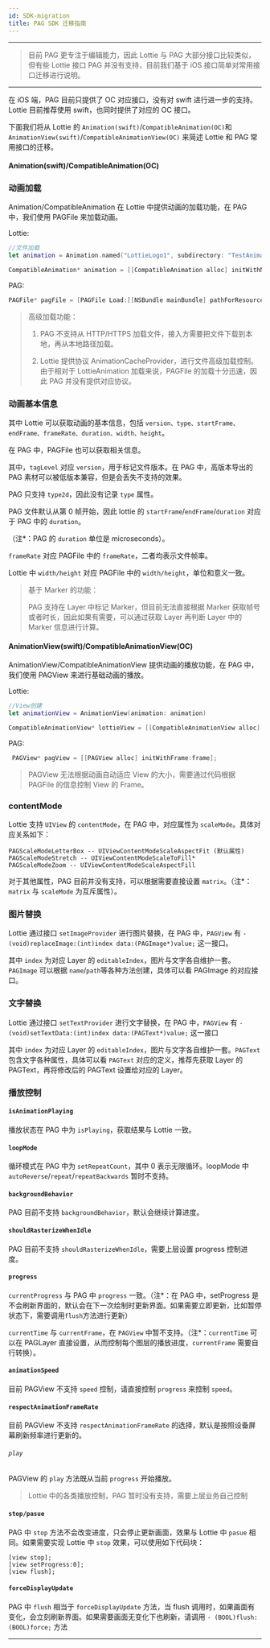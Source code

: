 ```yaml
---
id: SDK-migration
title: PAG SDK 迁移指南
---
```

---

> 目前 PAG 更专注于编辑能力，因此 Lottie 与 PAG 大部分接口比较类似，但有些 Lottie 接口 PAG 并没有支持，目前我们基于 iOS 接口简单对常用接口迁移进行说明。
---

在 iOS 端，PAG 目前只提供了 OC 对应接口，没有对 swift 进行进一步的支持。Lottie 目前推荐使用 swift，也同时提供了对应的 OC 接口。

下面我们将从 Lottie 的 `Animation(swift)`/`CompatibleAnimation(OC)`和`AnimationView(swift)`/`CompatibleAnimationView(OC)` 来简述 Lottie 和 PAG 常用接口的迁移。

#### Animation(swift)/CompatibleAnimation(OC)

### 动画加载

Animation/CompatibleAnimation 在 Lottie 中提供动画的加载功能，在 PAG 中，我们使用 PAGFile 来加载动画。

Lottie:

```swift
//文件加载
let animation = Animation.named("LottieLogo1", subdirectory: "TestAnimations")

CompatibleAnimation* animation = [[CompatibleAnimation alloc] initWithName:@"LottieLogo1" bundle:[NSBundle mainBundle]];
```

PAG:

```objective-c
PAGFile* pagFile = [PAGFile Load:[[NSBundle mainBundle] pathForResource:@"LottieLogo1" ofType:@"pag"]];
```



> 高级加载功能：
>
> 1. PAG 不支持从 HTTP/HTTPS 加载文件，接入方需要把文件下载到本地，再从本地路径加载。
>
> 2. Lottie 提供协议 AnimationCacheProvider，进行文件高级加载控制。由于相对于 LottieAnimation 加载来说，PAGFile 的加载十分迅速，因此 PAG 并没有提供对应协议。



### 动画基本信息

其中 Lottie 可以获取动画的基本信息，包括 `version、type、startFrame、endFrame、frameRate、duration、width、height`。

在 PAG 中，PAGFile 也可以获取相关信息。

其中，`tagLevel` 对应 `version`，用于标记文件版本。在 PAG 中，高版本导出的 PAG 素材可以被低版本兼容，但是会丢失不支持的效果。

PAG 只支持 `type2d`，因此没有记录 `type` 属性。

PAG 文件默认从第 0 帧开始，因此 lottie 的 `startFrame`/`endFrame`/`duration` 对应于 PAG 中的 `duration`。

（注*：PAG 的 `duration` 单位是 microseconds）。

`frameRate` 对应 PAGFile 中的 `frameRate`，二者均表示文件帧率。

Lottie 中 `width/height` 对应 PAGFile 中的 `width/height`，单位和意义一致。



> 基于 Marker 的功能：
>
> PAG 支持在 Layer 中标记 Marker，但目前无法直接根据 Marker 获取帧号或者时长，因此如果有需要，可以通过获取 Layer 再判断 Layer 中的 Marker 信息进行计算。



#### AnimationView(swift)/CompatibleAnimationView(OC)

AnimationView/CompatibleAnimationView 提供动画的播放功能，在 PAG 中，我们使用 PAGView 来进行基础动画的播放。

Lottie:

```swift
//View创建
let animationView = AnimationView(animation: animation)

CompatibleAnimationView* lottieView = [[CompatibleAnimationView alloc] initWithFrame:frame];
```

PAG:

```objective-c
 PAGView* pagView = [[PAGView alloc] initWithFrame:frame];
```



> PAGView 无法根据动画自动适应 View 的大小，需要通过代码根据 PAGFile 的信息控制 View 的 Frame。



### contentMode

Lottie 支持 `UIView` 的 `contentMode`，在 PAG 中，对应属性为 `scaleMode`。具体对应关系如下：

```
PAGScaleModeLetterBox -- UIViewContentModeScaleAspectFit (默认属性)
PAGScaleModeStretch -- UIViewContentModeScaleToFill*
PAGScaleModeZoom -- UIViewContentModeScaleAspectFill
```

对于其他属性，PAG 目前并没有支持，可以根据需要直接设置 `matrix`。（注*：`matrix` 与 `scaleMode` 为互斥属性）。



### 图片替换

Lottie 通过接口 `setImageProvider` 进行图片替换，在 PAG 中，`PAGView` 有 `- (void)replaceImage:(int)index data:(PAGImage*)value;` 这一接口。

其中 `index` 为对应 Layer 的 `editableIndex`，图片与文字各自维护一套。`PAGImage` 可以根据 `name`/`path`等各种方法创建，具体可以看 PAGImage 的对应接口。



### 文字替换

Lottie 通过接口 `setTextProvider` 进行文字替换，在 PAG 中，`PAGView` 有 `- (void)setTextData:(int)index data:(PAGText*)value;` 这一接口

其中 `index` 为对应 Layer 的 `editableIndex`，图片与文字各自维护一套。`PAGText` 包含文字各种属性，具体可以看 `PAGText` 对应的定义，推荐先获取 Layer 的 PAGText，再将修改后的 PAGText 设置给对应的 Layer。



### 播放控制

#### `isAnimationPlaying`

播放状态在 PAG 中为 `isPlaying`，获取结果与 Lottie 一致。



#### `loopMode`

循环模式在 PAG 中为 `setRepeatCount`，其中 0 表示无限循环。loopMode 中 `autoReverse`/`repeat`/`repeatBackwards` 暂时不支持。



#### `backgroundBehavior`

PAG 目前不支持 `backgroundBehavior`，默认会继续计算进度。



#### `shouldRasterizeWhenIdle`

PAG 目前不支持 `shouldRasterizeWhenIdle`，需要上层设置 progress 控制进度。



#### `progress`

`currentProgress` 与 PAG 中 `progress` 一致。（注*：在 PAG 中，setProgress 是不会刷新界面的，默认会在下一次绘制时更新界面。如果需要立即更新，比如暂停状态下，需要调用`flush`方法进行更新）

`currentTime` 与 `currentFrame`，在 `PAGView` 中暂不支持。（注*：`currentTime` 可以在 PAGLayer 直接设置，从而控制每个图层的播放进度，`currentFrame` 需要自行转换）。



#### `animationSpeed`

目前 PAGView 不支持 `speed` 控制，请直接控制 `progress` 来控制 `speed`。



#### `respectAnimationFrameRate`

目前 PAGView 不支持 `respectAnimationFrameRate` 的选择，默认是按照设备屏幕刷新频率进行更新的。



###### `play`

PAGView 的 `play` 方法既从当前 `progress` 开始播放。

> Lottie 中的各类播放控制，PAG 暂时没有支持，需要上层业务自己控制



#### `stop/pasue`

PAG 中 `stop` 方法不会改变进度，只会停止更新画面，效果与 Lottie 中 `pasue` 相同。如果需要实现 Lottie 中 `stop` 效果，可以使用如下代码块：

```objc
[view stop];
[view setProgress:0];
[view flush];
```


#### `forceDisplayUpdate`

PAG 中 `flush` 相当于 `forceDisplayUpdate` 方法，当 flush 调用时，如果画面有变化，会立刻刷新界面。如果需要画面无变化下也刷新，请调用 `- (BOOL)flush:(BOOL)force;` 方法

---
